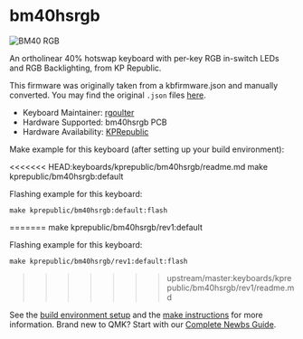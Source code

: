# bm40hsrgb

![BM40 RGB](https://imgur.com/eOqXMlNh.jpeg)

An ortholinear 40% hotswap keyboard with per-key RGB in-switch LEDs and RGB Backlighting, from KP Republic.

This firmware was originally taken from a kbfirmware.json and manually converted. You may find the original `.json` files [here](https://drive.google.com/drive/folders/1tlTHQIFcluK2mjZ4UbbKCsdRLgSRSPw6).

* Keyboard Maintainer: [rgoulter](https://github.com/rgoulter)
* Hardware Supported: bm40hsrgb PCB
* Hardware Availability: [KPRepublic](https://www.aliexpress.com/item/4001147779116.html)

Make example for this keyboard (after setting up your build environment):

<<<<<<< HEAD:keyboards/kprepublic/bm40hsrgb/readme.md
    make kprepublic/bm40hsrgb:default

Flashing example for this keyboard:

    make kprepublic/bm40hsrgb:default:flash
=======
    make kprepublic/bm40hsrgb/rev1:default

Flashing example for this keyboard:

    make kprepublic/bm40hsrgb/rev1:default:flash
>>>>>>> upstream/master:keyboards/kprepublic/bm40hsrgb/rev1/readme.md

See the [build environment setup](https://docs.qmk.fm/#/getting_started_build_tools) and the [make instructions](https://docs.qmk.fm/#/getting_started_make_guide) for more information. Brand new to QMK? Start with our [Complete Newbs Guide](https://docs.qmk.fm/#/newbs).
